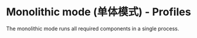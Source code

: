 # Monolithic mode (单体模式) - Profiles

The monolithic mode runs all required components in a single process.
